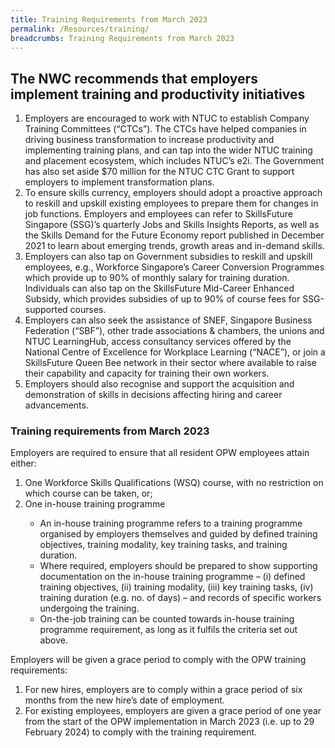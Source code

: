 ```yaml
---
title: Training Requirements from March 2023
permalink: /Resources/training/
breadcrumbs: Training Requirements from March 2023
---
```


## The NWC recommends that employers implement training and productivity initiatives
<ol>
<li>Employers are encouraged to work with NTUC to establish Company Training Committees (“CTCs”). The CTCs have helped companies in driving business transformation to increase productivity and implementing training plans, and can tap into the wider NTUC training and placement ecosystem, which includes NTUC’s e2i. The Government has also set aside $70 million for the NTUC CTC Grant to support employers to implement transformation plans.</li>
<li>To ensure skills currency, employers should adopt a proactive approach to reskill and upskill existing employees to prepare them for changes in job functions. Employers and employees can refer to SkillsFuture Singapore (SSG)’s quarterly Jobs and Skills Insights Reports, as well as the Skills Demand for the Future Economy report published in December 2021 to learn about emerging trends, growth areas and in-demand skills.</li>
<li>Employers can also tap on Government subsidies to reskill and upskill employees, e.g., Workforce Singapore’s Career Conversion Programmes which provide up to 90% of monthly salary for training duration. Individuals can also tap on the SkillsFuture Mid-Career Enhanced Subsidy, which provides subsidies of up to 90% of course fees for SSG-supported courses.</li>
<li>Employers can also seek the assistance of SNEF, Singapore Business Federation (“SBF”), other trade associations & chambers, the unions and NTUC LearningHub, access consultancy services offered by the National Centre of Excellence for Workplace Learning (“NACE”), or join a SkillsFuture Queen Bee network in their sector where available to raise their capability and capacity for training their own workers.</li>
<li>Employers should also recognise and support the acquisition and demonstration of skills in decisions affecting hiring and career advancements.</li>
</ol>
  
### Training requirements from March 2023
Employers are required to ensure that all resident OPW employees attain either:
<ol>
<li>One Workforce Skills Qualifications (WSQ) course, with no restriction on which course can be taken, or;</li>
<li>One in-house training programme</li>
<ul>   
<li>An in-house training programme refers to a training programme organised by employers themselves and guided by defined training objectives, training modality, key training tasks, and training duration.</li>
<li>Where required, employers should be prepared to show supporting documentation on the in-house training programme – (i) defined training objectives, (ii) training modality, (iii) key training tasks, (iv) training duration (e.g. no. of days) – and records of specific workers undergoing the training.</li>
<li>On-the-job training can be counted towards in-house training programme requirement, as long as it fulfils the criteria set out above.</li>
</ul>
</ol>
  
Employers will be given a grace period to comply with the OPW training requirements:
 <ol>
  <li>For new hires, employers are to comply within a grace period of six months from the new hire’s date of employment.</li>
  <li>For existing employees, employers are given a grace period of one year from the start of the OPW implementation in March 2023 (i.e. up to 29 February 2024) to comply with the training requirement.</li>
</ol>
